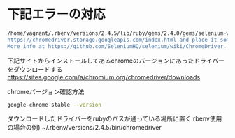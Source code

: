 # 下記エラーの対応

```bash
/home/vagrant/.rbenv/versions/2.4.5/lib/ruby/gems/2.4.0/gems/selenium-webdriver-3.141.5926/lib/selenium/webdriver/common/service.rb:123:in `binary_path': Unable to find chromedriver. Please download the server from (Selenium::WebDriver::Error::WebDriverError)
https://chromedriver.storage.googleapis.com/index.html and place it somewhere on your PATH.
More info at https://github.com/SeleniumHQ/selenium/wiki/ChromeDriver.
```

下記サイトからインストールしてあるchromeのバージョンにあったドライバーをダウンロードする
https://sites.google.com/a/chromium.org/chromedriver/downloads

chromeバージョン確認方法

```bash
google-chrome-stable --version
```

ダウンロードしたドライバーをrubyのパスが通っている場所に置く
rbenv使用の場合の例) ~/.rbenv/versions/2.4.5/bin/chromedriver
